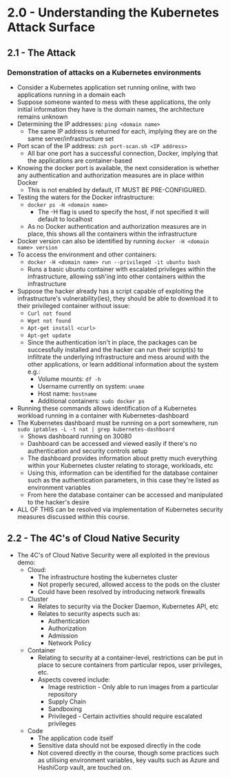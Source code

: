 # 2.0 - Understanding the Kubernetes Attack Surface

## 2.1 - The Attack

### Demonstration of attacks on a Kubernetes environments

- Consider a Kubernetes application set running online, with two applications running in a domain each
- Suppose someone wanted to mess with these applications, the only initial
information they have is the domain names, the architecture remains unknown
- Determining the IP addresses: `ping <domain name>`
  - The same IP address is returned for each, implying they are on the same
server/infrastructure set
- Port scan of the IP address: `zsh port-scan.sh <IP address>`
  - All bar one port has a successful connection, Docker, implying that the
applications are container-based
- Knowing the docker port is available, the next consideration is whether any authentication and authorization measures are in place within Docker
  - This is not enabled by default, IT MUST BE PRE-CONFIGURED.
- Testing the waters for the Docker infrastructure:
  - `docker ps -H <domain name>`
    - The -H flag is used to specify the host, if not specified it will default to localhost
  - As no Docker authentication and authorization measures are in place, this shows all the containers within the infrastructure
- Docker version can also be identified by running `docker -H <domain name> version`
- To access the environment and other containers:
  - `docker -H <domain name> run --privileged -it ubuntu bash`
  - Runs a basic ubuntu container with escalated privileges within the infrastructure, allowing ssh'ing into other containers within the infrastructure
- Suppose the hacker already has a script capable of exploiting the infrastructure's vulnerability(ies), they should be able to download it to their privileged container without issue:
  - `Curl not found`
  - `Wget not found`
  - `Apt-get install <curl>`
  - `Apt-get update`
  - Since the authentication isn't in place, the packages can be successfully installed and the hacker can run their script(s) to infiltrate the underlying infrastructure and mess around with the other applications, or learn additional information about the system e.g.:
    - Volume mounts: `df -h`
    - Username currently on system: `uname`
    - Host name: `hostname`
    - Additional containers: `sudo docker ps`
- Running these commands allows identification of a Kubernetes workload running in a container with Kubernetes-dashboard
- The Kubernetes dashboard must be running on a port somewhere, run `sudo iptables -L -t nat | grep kubernetes-dashboard`
  - Shows dashboard running on 30080
  - Dashboard can be accessed and viewed easily if there's no authentication
and security controls setup
  - The dashboard provides information about pretty much everything within your Kubernetes cluster relating to storage, workloads, etc
  - Using this, information can be identified for the database container such as the authentication parameters, in this case they're listed as environment variables
  - From here the database container can be accessed and manipulated to the hacker's desire
- ALL OF THIS can be resolved via implementation of Kubernetes security measures discussed within this course.

## 2.2 - The 4C's of Cloud Native Security

- The 4C's of Cloud Native Security were all exploited in the previous demo:
  - Cloud:
    - The infrastructure hosting the kubernetes cluster
    - Not properly secured, allowed access to the pods on the cluster
    - Could have been resolved by introducing network firewalls
  - Cluster
    - Relates to security via the Docker Daemon, Kubernetes API, etc
    - Relates to security aspects such as:
      - Authentication
      - Authorization
      - Admission
      - Network Policy
  - Container
    - Relating to security at a container-level, restrictions can be put in place to secure containers from particular repos, user privileges, etc.
    - Aspects covered include:
      - Image restriction - Only able to run images from a particular repository
      - Supply Chain
      - Sandboxing
      - Privileged - Certain activities should require escalated privileges
  - Code
    - The application code itself
    - Sensitive data should not be exposed directly in the code
    - Not covered directly in the course, though some practices such as utilising environment variables, key vaults such as Azure and HashiCorp vault, are touched on.
